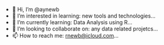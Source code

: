 - 👋 Hi, I’m @aynewb
- 👀 I’m interested in learning: new tools and technologies...
- 🌱 I’m currently learning: Data Analysis using R...
- 💞️ I’m looking to collaborate on: any data related projetcs...
- 📫 How to reach me: rnewb@icloud.com...

<!---
aynewb/aynewb is a ✨ special ✨ repository because its `README.md` (this file) appears on your GitHub profile.
You can click the Preview link to take a look at your changes.
--->
